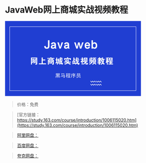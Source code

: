 # JavaWeb网上商城实战视频教程

![img](../../../assets/study163/free/e41abd32-912c-4e15-91c4-c09a3ed2c1a4.jpg)

> 价格：免费

> [官方链接：https://study.163.com/course/introduction/1006115020.htm](https://study.163.com/course/introduction/1006115020.htm)

> [阿里网盘：]()

> [百度网盘：]()

> [夸克网盘：]()
